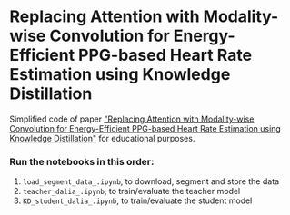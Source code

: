 # Replacing Attention with Modality-wise Convolution for Energy-Efficient PPG-based Heart Rate Estimation using Knowledge Distillation
Simplified code of paper ["Replacing Attention with Modality-wise Convolution for Energy-Efficient PPG-based Heart Rate Estimation using Knowledge Distillation"](https://www.techrxiv.org/doi/full/10.36227/techrxiv.24504040.v1) for educational purposes.

### Run the notebooks in this order:
1. ``load_segment_data_.ipynb``, to download, segment and store the data 
2. ``teacher_dalia_.ipynb``, to train/evaluate the teacher model
4. ``KD_student_dalia_.ipynb``, to train/evaluate the student model

